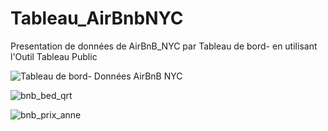 # Tableau_AirBnbNYC

Presentation de données de AirBnB_NYC par Tableau de bord- en utilisant l'Outil Tableau Public

![Tableau de bord-  Données AirBnB NYC](https://user-images.githubusercontent.com/95869164/208763385-fee5e11b-6153-4b08-88d9-996ef9366b93.png)


![bnb_bed_qrt](https://user-images.githubusercontent.com/95869164/208763459-0b814bd9-8c7b-4f2a-bc78-0e26f85d3c65.JPG)


![bnb_prix_anne](https://user-images.githubusercontent.com/95869164/208763487-da381698-eb72-4be8-92e5-5a3dd48dce9f.jpg)
